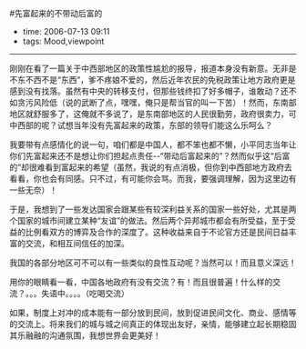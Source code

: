 #先富起来的不带动后富的

- time: 2006-07-13 09:11
- tags: Mood,viewpoint

---

刚刚在看了一篇关于中西部地区的政策性尴尬的报导，报道本身没有新意。无非是不东不西不是“东西”，爹不疼娘不爱的，然后近年农民的免税政策让地方政府更是感到没有找落。虽然有中央的转移支付，但那些钱终扣了好多帽子，谁敢动？还不如贪污风险低（说的武断了点，嘿嘿，俺只是帮当官的叫一下苦）！然而，东南部地区就舒服多了，这俺就不多说了，是东南部地区的人民很勤劳，政府很卖力，可中西部的呢？试想当年没有先富起来的政策，东部的领导们能这么乐呵么？

我要带有点感情化的说一句，咱们都是中国人，都不笨也都不懒，小平同志当年让你们先富起来还不是想让你们担起点责任--“带动后富起来的”？然而似乎这“后富的”却很难看到富起来的希望（虽然，我说的有点消极，但你到中西部地方政府去看看，你也会有同感。只不过，有可能你会骂。而我，要强调理解，因为这里边有一些无奈）！

于是，我想到了一些发达国家会跟某些有较深利益关系的国家一些好处，尤其是两个国家的城市间建立某种“友谊”的做法。然后两个异邦城市都会有所受益，至于受益的比例看双方的博弈及合作的深度了。这种收益来自于不论官方还是民间日益丰富的交流，和相互间信任的加深。

我国的各部分地区可不可以有一些类似的良性互动呢？当然可以！而且意义深远！

用你的眼睛看一看，中国各地政府有没有交流？有！而且很普遍！什么样的交流？。。。失语中。。。。（吃喝交流）

如果，制度上对冲的成本能有一部分放到民间，放到促进民间文化、商业、感情等的交流上。将来我们的城与城之间真正的体现出友好，亲情，能够建立起长期稳固其乐融融的沟通氛围，我想世界会更美好！
